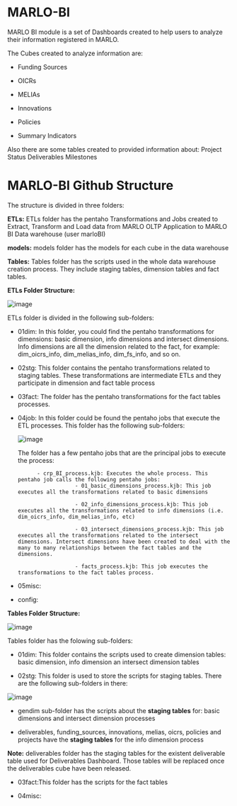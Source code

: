# MARLO-BI
MARLO BI module is a set of Dashboards created to help users to analyze their information registered in MARLO. 

The Cubes created to analyze information are:

- Funding Sources

- OICRs

- MELIAs

- Innovations

- Policies

- Summary Indicators

Also there are some tables created to provided information about:
Project Status
Deliverables
Milestones

# MARLO-BI Github Structure
The structure is divided in three folders:

**ETLs:** ETLs folder has the pentaho Transformations and Jobs created to Extract, Transform and Load data from MARLO OLTP Application to MARLO BI Data warehouse (user marloBI)

**models:** models folder has the models for each cube in the data warehouse

**Tables:** Tables folder has the scripts used in the whole data warehouse creation process. They include staging tables, dimension tables and fact tables.

**ETLs Folder Structure:**

![image](https://user-images.githubusercontent.com/74072431/133151722-15165f15-f207-4378-aa05-7e19aec3b916.png)

ETLs folder is divided in the following sub-folders:

- 01dim: In this folder, you could find the pentaho transformations for dimensions: basic dimension, info dimensions and intersect dimensions. Info dimensions are all the dimension related to the fact, for example: dim_oicrs_info, dim_melias_info, dim_fs_info, and so on.

- 02stg: This folder contains the pentaho transformations related to staging tables. These transformations are intermediate ETLs and they participate in dimension and fact table  process

- 03fact: The folder has the pentaho transformations for the fact tables processes.

- 04job: In this folder could be found the pentaho jobs that execute the ETL processes. This folder has the following sub-folders:

  ![image](https://user-images.githubusercontent.com/74072431/133177664-40c1d12b-8b33-4cbe-b64e-d46f80a0172a.png)
   
  The folder has a few pentaho jobs that are the principal jobs to execute the process:
  
            - crp_BI_process.kjb: Executes the whole process. This pentaho job calls the following pentaho jobs:
                        - 01_basic_dimensions_process.kjb: This job executes all the transformations related to basic dimensions
                        
                        - 02_info_dimensions_process.kjb: This job executes all the transformations related to info dimensions (i.e. dim_oicrs_info, dim_melias_info, etc)
                        
                        - 03_intersect_dimensions_process.kjb: This job executes all the transformations related to the intersect dimensions. Intersect dimensions have been created to deal with the many to many relationships between the fact tables and the dimensions.
                        
                        - facts_process.kjb: This job executes the transformations to the fact tables process.
          

- 05misc:

- config:

**Tables Folder Structure:**

![image](https://user-images.githubusercontent.com/74072431/133155067-d73ad0f9-c87f-44db-974f-f49a2ac94aa5.png)

Tables folder has the folowing sub-folders:

- 01dim: This folder contains the scripts used to create dimension tables: basic dimension, info dimension an intersect dimension tables

- 02stg: This folder is used to store the scripts for staging tables. There are the following sub-folders in there:

![image](https://user-images.githubusercontent.com/74072431/133153557-7e268a1d-8fae-4074-9953-2e4eaab034c6.png)

  - gendim sub-folder has the scripts about the **staging tables** for: basic dimensions and intersect dimension processes

  - deliverables, funding_sources, innovations, melias, oicrs, policies and projects have the **staging tables** for the info dimension process

  **Note:** deliverables folder has the staging tables for the existent deliverable table used for Deliverables Dashboard. Those tables will be replaced once the deliverables cube have been released.


- 03fact:This folder has the scripts for the fact tables

- 04misc: 




